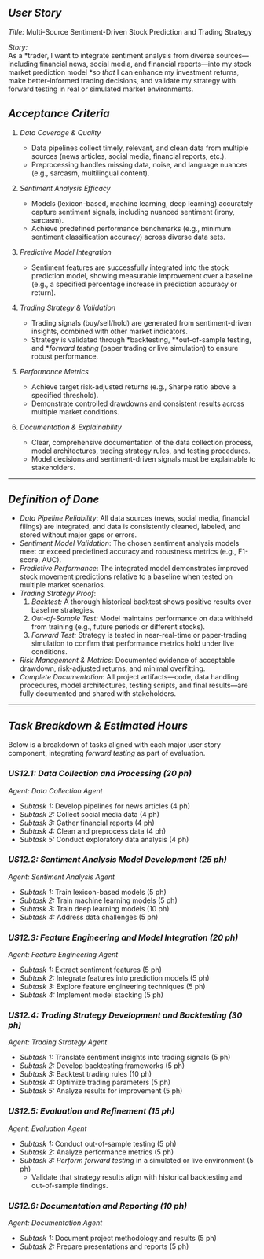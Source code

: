 ## *User Story*

*Title:* Multi-Source Sentiment-Driven Stock Prediction and Trading Strategy

*Story:*  
As a *trader, I want to integrate sentiment analysis from diverse sources—including financial news, social media, and financial reports—into my stock market prediction model **so that* I can enhance my investment returns, make better-informed trading decisions, and validate my strategy with forward testing in real or simulated market environments.



## *Acceptance Criteria*

1. *Data Coverage & Quality*  
   - Data pipelines collect timely, relevant, and clean data from multiple sources (news articles, social media, financial reports, etc.).  
   - Preprocessing handles missing data, noise, and language nuances (e.g., sarcasm, multilingual content).

2. *Sentiment Analysis Efficacy*  
   - Models (lexicon-based, machine learning, deep learning) accurately capture sentiment signals, including nuanced sentiment (irony, sarcasm).  
   - Achieve predefined performance benchmarks (e.g., minimum sentiment classification accuracy) across diverse data sets.

3. *Predictive Model Integration*  
   - Sentiment features are successfully integrated into the stock prediction model, showing measurable improvement over a baseline (e.g., a specified percentage increase in prediction accuracy or return).

4. *Trading Strategy & Validation*  
   - Trading signals (buy/sell/hold) are generated from sentiment-driven insights, combined with other market indicators.  
   - Strategy is validated through *backtesting, **out-of-sample testing, and **forward testing* (paper trading or live simulation) to ensure robust performance.

5. *Performance Metrics*  
   - Achieve target risk-adjusted returns (e.g., Sharpe ratio above a specified threshold).  
   - Demonstrate controlled drawdowns and consistent results across multiple market conditions.

6. *Documentation & Explainability*  
   - Clear, comprehensive documentation of the data collection process, model architectures, trading strategy rules, and testing procedures.  
   - Model decisions and sentiment-driven signals must be explainable to stakeholders.

---

## *Definition of Done*

- *Data Pipeline Reliability*: All data sources (news, social media, financial filings) are integrated, and data is consistently cleaned, labeled, and stored without major gaps or errors.  
- *Sentiment Model Validation*: The chosen sentiment analysis models meet or exceed predefined accuracy and robustness metrics (e.g., F1-score, AUC).  
- *Predictive Performance*: The integrated model demonstrates improved stock movement predictions relative to a baseline when tested on multiple market scenarios.  
- *Trading Strategy Proof*:  
  1. *Backtest:* A thorough historical backtest shows positive results over baseline strategies.  
  2. *Out-of-Sample Test:* Model maintains performance on data withheld from training (e.g., future periods or different stocks).  
  3. *Forward Test:* Strategy is tested in near-real-time or paper-trading simulation to confirm that performance metrics hold under live conditions.  
- *Risk Management & Metrics*: Documented evidence of acceptable drawdown, risk-adjusted returns, and minimal overfitting.  
- *Complete Documentation*: All project artifacts—code, data handling procedures, model architectures, testing scripts, and final results—are fully documented and shared with stakeholders.

---

## *Task Breakdown & Estimated Hours*

Below is a breakdown of tasks aligned with each major user story component, integrating *forward testing* as part of evaluation.

### *US12.1: Data Collection and Processing (20 ph)*
*Agent: Data Collection Agent*  
- *Subtask 1:* Develop pipelines for news articles (4 ph)  
- *Subtask 2:* Collect social media data (4 ph)  
- *Subtask 3:* Gather financial reports (4 ph)  
- *Subtask 4:* Clean and preprocess data (4 ph)  
- *Subtask 5:* Conduct exploratory data analysis (4 ph)  

### *US12.2: Sentiment Analysis Model Development (25 ph)*
*Agent: Sentiment Analysis Agent*  
- *Subtask 1:* Train lexicon-based models (5 ph)  
- *Subtask 2:* Train machine learning models (5 ph)  
- *Subtask 3:* Train deep learning models (10 ph)  
- *Subtask 4:* Address data challenges (5 ph)  

### *US12.3: Feature Engineering and Model Integration (20 ph)*
*Agent: Feature Engineering Agent*  
- *Subtask 1:* Extract sentiment features (5 ph)  
- *Subtask 2:* Integrate features into prediction models (5 ph)  
- *Subtask 3:* Explore feature engineering techniques (5 ph)  
- *Subtask 4:* Implement model stacking (5 ph)  

### *US12.4: Trading Strategy Development and Backtesting (30 ph)*
*Agent: Trading Strategy Agent*  
- *Subtask 1:* Translate sentiment insights into trading signals (5 ph)  
- *Subtask 2:* Develop backtesting frameworks (5 ph)  
- *Subtask 3:* Backtest trading rules (10 ph)  
- *Subtask 4:* Optimize trading parameters (5 ph)  
- *Subtask 5:* Analyze results for improvement (5 ph)  

### *US12.5: Evaluation and Refinement (15 ph)*
*Agent: Evaluation Agent*  
- *Subtask 1:* Conduct out-of-sample testing (5 ph)  
- *Subtask 2:* Analyze performance metrics (5 ph)  
- *Subtask 3:* *Perform forward testing* in a simulated or live environment (5 ph)  
  - Validate that strategy results align with historical backtesting and out-of-sample findings.  

### *US12.6: Documentation and Reporting (10 ph)*
*Agent: Documentation Agent*  
- *Subtask 1:* Document project methodology and results (5 ph)  
- *Subtask 2:* Prepare presentations and reports (5 ph)  
